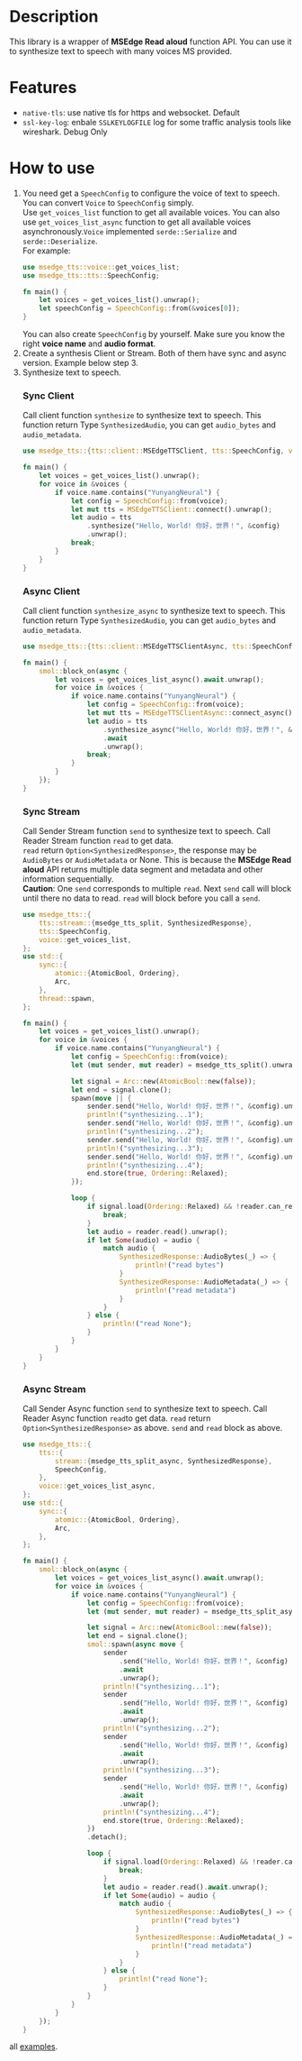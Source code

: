 # Description
This library is a wrapper of **MSEdge Read aloud** function API.
You can use it to synthesize text to speech with many voices MS provided.
# Features
+ `native-tls`: use native tls for https and websocket. Default
+ `ssl-key-log`: enbale `SSLKEYLOGFILE` log for some traffic analysis tools like wireshark. Debug Only
# How to use
1. You need get a `SpeechConfig` to configure the voice of text to speech.  
You can convert `Voice` to `SpeechConfig` simply.  
Use `get_voices_list` function to get all available voices.
You can also use `get_voices_list_async` function to get all available voices asynchronously.`Voice` implemented `serde::Serialize` and `serde::Deserialize`.  
For example:
    ```rust
    use msedge_tts::voice::get_voices_list;
    use msedge_tts::tts::SpeechConfig;
    
    fn main() {
        let voices = get_voices_list().unwrap();
        let speechConfig = SpeechConfig::from(&voices[0]);
    }
    ```
    You can also create `SpeechConfig` by yourself. Make sure you know the right **voice name** and **audio format**.
2. Create a synthesis Client or Stream. Both of them have sync and async version. Example below step 3.
3. Synthesize text to speech.
    ### Sync Client
    Call client function `synthesize` to synthesize text to speech. This function return Type `SynthesizedAudio`,
    you can get `audio_bytes` and `audio_metadata`.
    ```rust
    use msedge_tts::{tts::client::MSEdgeTTSClient, tts::SpeechConfig, voice::get_voices_list};
    
    fn main() {
        let voices = get_voices_list().unwrap();
        for voice in &voices {
            if voice.name.contains("YunyangNeural") {
                let config = SpeechConfig::from(voice);
                let mut tts = MSEdgeTTSClient::connect().unwrap();
                let audio = tts
                    .synthesize("Hello, World! 你好，世界！", &config)
                    .unwrap();
                break;
            }
        }
    }
    ```
    ### Async Client
    Call client function `synthesize_async` to synthesize text to speech. This function return Type `SynthesizedAudio`,
    you can get `audio_bytes` and `audio_metadata`.
    ```rust
    use msedge_tts::{tts::client::MSEdgeTTSClientAsync, tts::SpeechConfig, voice::get_voices_list_async};
    
    fn main() {
        smol::block_on(async {
            let voices = get_voices_list_async().await.unwrap();
            for voice in &voices {
                if voice.name.contains("YunyangNeural") {
                    let config = SpeechConfig::from(voice);
                    let mut tts = MSEdgeTTSClientAsync::connect_async().await.unwrap();
                    let audio = tts
                        .synthesize_async("Hello, World! 你好，世界！", &config)
                        .await
                        .unwrap();
                    break;
                }
            }
        });
    }
    ```
    ### Sync Stream
    Call Sender Stream function `send` to synthesize text to speech. Call Reader Stream function `read` to get data.  
    `read` return `Option<SynthesizedResponse>`, the response may be `AudioBytes`
    or `AudioMetadata` or None. This is because the **MSEdge Read aloud** API returns multiple data segment and metadata and other information sequentially.  
    **Caution**: One `send` corresponds to multiple `read`. Next `send` call will block until there no data to read.
    `read` will block before you call a `send`.
    ```rust
    use msedge_tts::{
        tts::stream::{msedge_tts_split, SynthesizedResponse},
        tts::SpeechConfig,
        voice::get_voices_list,
    };
    use std::{
        sync::{
            atomic::{AtomicBool, Ordering},
            Arc,
        },
        thread::spawn,
    };
    
    fn main() {
        let voices = get_voices_list().unwrap();
        for voice in &voices {
            if voice.name.contains("YunyangNeural") {
                let config = SpeechConfig::from(voice);
                let (mut sender, mut reader) = msedge_tts_split().unwrap();
    
                let signal = Arc::new(AtomicBool::new(false));
                let end = signal.clone();
                spawn(move || {
                    sender.send("Hello, World! 你好，世界！", &config).unwrap();
                    println!("synthesizing...1");
                    sender.send("Hello, World! 你好，世界！", &config).unwrap();
                    println!("synthesizing...2");
                    sender.send("Hello, World! 你好，世界！", &config).unwrap();
                    println!("synthesizing...3");
                    sender.send("Hello, World! 你好，世界！", &config).unwrap();
                    println!("synthesizing...4");
                    end.store(true, Ordering::Relaxed);
                });
    
                loop {
                    if signal.load(Ordering::Relaxed) && !reader.can_read() {
                        break;
                    }
                    let audio = reader.read().unwrap();
                    if let Some(audio) = audio {
                        match audio {
                            SynthesizedResponse::AudioBytes(_) => {
                                println!("read bytes")
                            }
                            SynthesizedResponse::AudioMetadata(_) => {
                                println!("read metadata")
                            }
                        }
                    } else {
                        println!("read None");
                    }
                }
            }
        }
    }
    ```
    ### Async Stream
    Call Sender Async function `send` to synthesize text to speech. Call Reader Async function `read`to get data.
    `read` return `Option<SynthesizedResponse>` as above.
    `send` and `read` block as above.
    ```rust
    use msedge_tts::{
        tts::{
            stream::{msedge_tts_split_async, SynthesizedResponse},
            SpeechConfig,
        },
        voice::get_voices_list_async,
    };
    use std::{
        sync::{
            atomic::{AtomicBool, Ordering},
            Arc,
        },
    };
    
    fn main() {
        smol::block_on(async {
            let voices = get_voices_list_async().await.unwrap();
            for voice in &voices {
                if voice.name.contains("YunyangNeural") {
                    let config = SpeechConfig::from(voice);
                    let (mut sender, mut reader) = msedge_tts_split_async().await.unwrap();
    
                    let signal = Arc::new(AtomicBool::new(false));
                    let end = signal.clone();
                    smol::spawn(async move {
                        sender
                            .send("Hello, World! 你好，世界！", &config)
                            .await
                            .unwrap();
                        println!("synthesizing...1");
                        sender
                            .send("Hello, World! 你好，世界！", &config)
                            .await
                            .unwrap();
                        println!("synthesizing...2");
                        sender
                            .send("Hello, World! 你好，世界！", &config)
                            .await
                            .unwrap();
                        println!("synthesizing...3");
                        sender
                            .send("Hello, World! 你好，世界！", &config)
                            .await
                            .unwrap();
                        println!("synthesizing...4");
                        end.store(true, Ordering::Relaxed);
                    })
                    .detach();
    
                    loop {
                        if signal.load(Ordering::Relaxed) && !reader.can_read().await {
                            break;
                        }
                        let audio = reader.read().await.unwrap();
                        if let Some(audio) = audio {
                            match audio {
                                SynthesizedResponse::AudioBytes(_) => {
                                    println!("read bytes")
                                }
                                SynthesizedResponse::AudioMetadata(_) => {
                                    println!("read metadata")
                                }
                            }
                        } else {
                            println!("read None");
                        }
                    }
                }
            }
        });
    }
    ```

all [examples](https://github.com/hs-CN/msedge-tts/tree/master/examples).